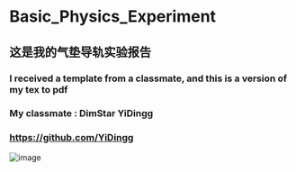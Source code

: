 # Basic_Physics_Experiment
## 这是我的气垫导轨实验报告
### I received a template from a classmate, and this is a version of my tex to pdf  

### My classmate : DimStar YiDingg 

### https://github.com/YiDingg

![image](https://github.com/user-attachments/assets/6c83ad49-daa9-46bd-a1ed-aa0f8a5f01d8)
